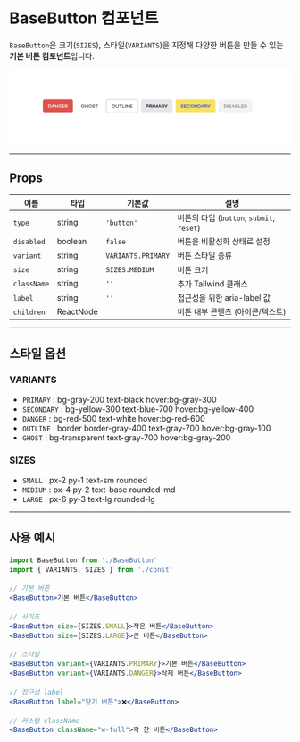 # BaseButton 컴포넌트

`BaseButton`은 크기(`SIZES`), 스타일(`VARIANTS`)을 지정해 다양한 버튼을 만들 수 있는 **기본 버튼 컴포넌트**입니다.

![BaseButton Demo](./demo.png)

---

## Props

| 이름        | 타입      | 기본값             | 설명                                      |
| ----------- | --------- | ------------------ | ----------------------------------------- |
| `type`      | string    | `'button'`         | 버튼의 타입 (`button`, `submit`, `reset`) |
| `disabled`  | boolean   | `false`            | 버튼을 비활성화 상태로 설정               |
| `variant`   | string    | `VARIANTS.PRIMARY` | 버튼 스타일 종류                          |
| `size`      | string    | `SIZES.MEDIUM`     | 버튼 크기                                 |
| `className` | string    | `''`               | 추가 Tailwind 클래스                      |
| `label`     | string    | `''`               | 접근성을 위한 aria-label 값               |
| `children`  | ReactNode |                    | 버튼 내부 콘텐츠 (아이콘/텍스트)          |

---

## 스타일 옵션

### VARIANTS

- `PRIMARY` : bg-gray-200 text-black hover:bg-gray-300
- `SECONDARY` : bg-yellow-300 text-blue-700 hover:bg-yellow-400
- `DANGER` : bg-red-500 text-white hover:bg-red-600
- `OUTLINE` : border border-gray-400 text-gray-700 hover:bg-gray-100
- `GHOST` : bg-transparent text-gray-700 hover:bg-gray-200

### SIZES

- `SMALL` : px-2 py-1 text-sm rounded
- `MEDIUM` : px-4 py-2 text-base rounded-md
- `LARGE` : px-6 py-3 text-lg rounded-lg

---

## 사용 예시

```jsx
import BaseButton from './BaseButton'
import { VARIANTS, SIZES } from './const'

// 기본 버튼
<BaseButton>기본 버튼</BaseButton>

// 사이즈
<BaseButton size={SIZES.SMALL}>작은 버튼</BaseButton>
<BaseButton size={SIZES.LARGE}>큰 버튼</BaseButton>

// 스타일
<BaseButton variant={VARIANTS.PRIMARY}>기본 버튼</BaseButton>
<BaseButton variant={VARIANTS.DANGER}>삭제 버튼</BaseButton>

// 접근성 label
<BaseButton label="닫기 버튼">❌</BaseButton>

// 커스텀 className
<BaseButton className="w-full">꽉 찬 버튼</BaseButton>
```
